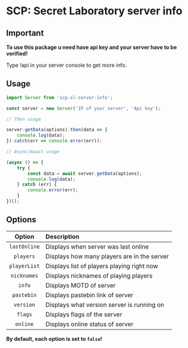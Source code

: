 # SCP: Secret Laboratory server info

## Important

**To use this package u need have api key and your server have to be verified!**

Type !api in your server console to get more info.

## Usage

```ts
import Server from 'scp-sl-server-info';

const server = new Server('IP of your server', 'Api key');

// Then usage

server.getData(options).then(data => {
	console.log(data);
}).catch(err => console.error(err));

// Async/Await usage

(async () => {
	try {
		const data = await server.getData(options);
		console.log(data);
	} catch (err) {
		console.error(err);
	}
})();
```

## Options

|    Option    | Description                                 |
|:------------:|:--------------------------------------------|
| `lastOnline` | Displays when server was last online        |
|  `players`   | Displays how many players are in the server |
| `playerList` | Displays list of players playing right now  |
| `nicknames`  | Displays nicknames of playing players       |
|    `info`    | Displays MOTD of server                     |
|  `pastebin`  | Displays pastebin link of server            |
|  `version`   | Displays what version server is running on  |
|   `flags`    | Displays flags of the server                |
|   `online`   | Displays online status of server            |

__By default, each option is set to `false`!__